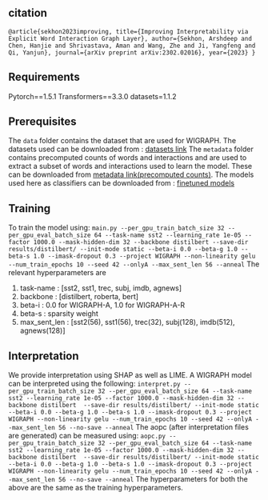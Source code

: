 ## citation
``
@article{sekhon2023improving,
  title={Improving Interpretability via Explicit Word Interaction Graph Layer},
  author={Sekhon, Arshdeep and Chen, Hanjie and Shrivastava, Aman and Wang, Zhe and Ji, Yangfeng and Qi, Yanjun},
  journal={arXiv preprint arXiv:2302.02016},
  year={2023}
}
``

## Requirements 
Pytorch==1.5.1
Transformers==3.3.0
datasets=1.1.2
## Prerequisites
The `data` folder contains the dataset that are used for WIGRAPH. 
The datasets used can be downloaded from : [datasets link](https://drive.google.com/file/d/1id1F7N9vXbpL3Y8Omhq2zosT_MTxOT8A/view?usp=share_link)
The `metadata` folder contains precomputed counts of words and interactions and are used to extract a subset of words and interactions used to learn the model. These can be downloaded from [metadata link(precomputed counts)](https://drive.google.com/file/d/1CDQUYJZ7CV_33OU9Or-Q17E2wiCh6o0z/view?usp=share_link).
The models used here as classifiers can be downloaded from : [finetuned models](https://drive.google.com/file/d/1id1F7N9vXbpL3Y8Omhq2zosT_MTxOT8A/view?usp=share_link)
## Training 
To train the model using:
``
main.py --per_gpu_train_batch_size 32 --per_gpu_eval_batch_size 64 --task-name sst2 --learning_rate 1e-05 --factor 1000.0 --mask-hidden-dim 32 --backbone distilbert --save-dir results/distilbert/ --init-mode static --beta-i 0.0 --beta-g 1.0 --beta-s 1.0 --imask-dropout 0.3 --project WIGRAPH --non-linearity gelu --num_train_epochs 10 --seed 42 --onlyA --max_sent_len 56 --anneal
``
The relevant hyperparameters are 
1. task-name : [sst2, sst1, trec, subj, imdb, agnews]
2. backbone : [distilbert, roberta, bert] 
3. beta-i : 0.0 for WIGRAPH-A, 1.0 for WIGRAPH-A-R
4. beta-s : sparsity weight
5. max_sent_len : [sst2(56), sst1(56), trec(32), subj(128), imdb(512), agnews(128)]

## Interpretation

We provide interpretation using SHAP as well as LIME. A WIGRAPH model can be interpreted using the following:
 ``
interpret.py --per_gpu_train_batch_size 32 --per_gpu_eval_batch_size 64 --task-name sst2 --learning_rate 1e-05 --factor 1000.0 --mask-hidden-dim 32 --backbone distilbert  --save-dir results/distilbert/ --init-mode static --beta-i 0.0 --beta-g 1.0 --beta-s 1.0 --imask-dropout 0.3 --project WIGRAPH --non-linearity gelu --num_train_epochs 10 --seed 42 --onlyA --max_sent_len 56 --no-save --anneal
``
The aopc (after interpretation files are generated) can be measured using:
``
aopc.py --per_gpu_train_batch_size 32 --per_gpu_eval_batch_size 64 --task-name sst2 --learning_rate 1e-05 --factor 1000.0 --mask-hidden-dim 32 --backbone distilbert  --save-dir results/distilbert/ --init-mode static --beta-i 0.0 --beta-g 1.0 --beta-s 1.0 --imask-dropout 0.3 --project WIGRAPH --non-linearity gelu --num_train_epochs 10 --seed 42 --onlyA --max_sent_len 56 --no-save --anneal
``
The hyperparameters for both the above are the same as the training hyperparameters.